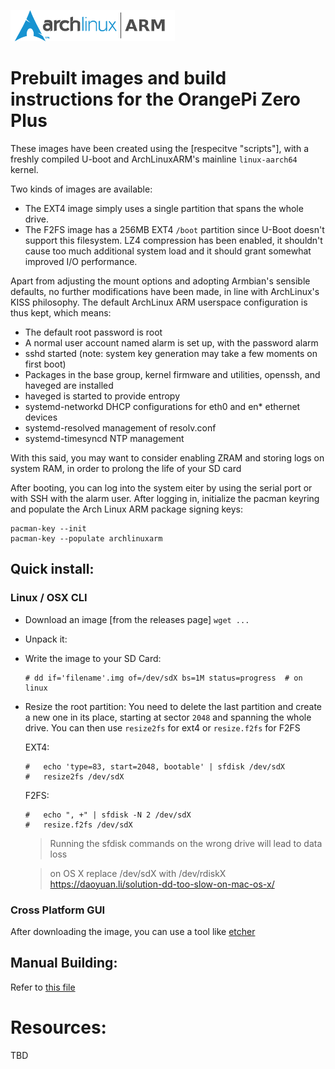 ![ArchlinuxARM logo](Assets/alarm.png)

# Prebuilt images and build instructions for the OrangePi Zero Plus
These images have been created using the [respecitve "scripts"], with a freshly compiled U-boot and ArchLinuxARM's mainline `linux-aarch64` kernel.

Two kinds of images are available:
- The EXT4 image simply uses a single partition that spans the whole drive.
- The F2FS image has a 256MB EXT4 `/boot` partition since U-Boot doesn't support this filesystem. LZ4 compression has been enabled, it shouldn't cause too much additional system load and it should grant somewhat improved I/O performance.

Apart from adjusting the mount options and adopting Armbian's sensible defaults, no further modifications have been made, in line with ArchLinux's KISS philosophy.
The default ArchLinux ARM userspace configuration is thus kept, which means:
- The default root password is root
- A normal user account named alarm is set up, with the password alarm
- sshd started (note: system key generation may take a few moments on first boot)
- Packages in the base group, kernel firmware and utilities, openssh, and haveged are installed
- haveged is started to provide entropy
- systemd-networkd DHCP configurations for eth0 and en* ethernet devices
- systemd-resolved management of resolv.conf
- systemd-timesyncd NTP management

With this said, you may want to consider enabling ZRAM and storing logs on system RAM, in order to prolong the life of your SD card

After booting, you can log into the system eiter by using the serial port or with SSH with the alarm user.
After logging in, initialize the pacman keyring and populate the Arch Linux ARM package signing keys:
```
pacman-key --init
pacman-key --populate archlinuxarm
```

## Quick install:
### Linux / OSX CLI
- Download an image [from the releases page]
`wget ...`
- Unpack it: ` `
- Write the image to your SD Card:
    ```
    # dd if='filename'.img of=/dev/sdX bs=1M status=progress  # on linux
    ```
- Resize the root partition:
    You need to delete the last partition and create a new one in its place, starting at sector `2048` and spanning the whole drive.
    You can then use `resize2fs` for ext4 or `resize.f2fs` for F2FS

    EXT4:
    ```
    #   echo 'type=83, start=2048, bootable' | sfdisk /dev/sdX
    #   resize2fs /dev/sdX
    ```

    F2FS:
    ```
    #   echo ", +" | sfdisk -N 2 /dev/sdX
    #   resize.f2fs /dev/sdX
    ```
    > Running the sfdisk commands on the wrong drive will lead to data loss

    > on OS X replace /dev/sdX with /dev/rdiskX
    > https://daoyuan.li/solution-dd-too-slow-on-mac-os-x/

### Cross Platform GUI
After downloading the image, you can use a tool like [etcher](https://etcher.balena.io/)

## Manual Building:
Refer to [this file](manualBuild.md)



# Resources:
TBD
